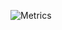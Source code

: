 ![Metrics](https://metrics.lecoq.io/DynamicDonkey?template=classic&base.community=0&anilist=1&anilist.medias=anime&anilist.sections=favorites&anilist.limit=2&anilist.limit.characters=22&anilist.shuffle=true&anilist.user=AvelleaGames&config.timezone=America%2FChicago)
